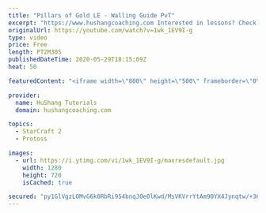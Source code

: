 ```yaml
---
title: "Pillars of Gold LE - Walling Guide PvT"
excerpt: "https://www.hushangcoaching.com Interested in lessons? Check out the website for more information ------------------------------------------------------------------------------------------------------- Want to support HuShang Tutorials directly? Patreon is a website where you can contribute a monthly"
originalUrl: https://youtube.com/watch?v=1wk_1EV9I-g
type: video
price: Free
length: PT2M30S
publishedDateTime: 2020-05-29T18:15:09Z
heat: 50

featuredContent: "<iframe width=\"800\" height=\"500\" frameborder=\"0\" src=\"https://www.youtube.com/embed/1wk_1EV9I-g\" allow=\"accelerometer; autoplay; encrypted-media; gyroscope; picture-in-picture\" allowfullscreen></iframe>"

provider:
  name: HuShang Tutorials
  domain: hushangcoaching.com

topics:
  - StarCraft 2
  - Protoss

images:
  - url: https://i.ytimg.com/vi/1wk_1EV9I-g/maxresdefault.jpg
    width: 1280
    height: 720
    isCached: true

secured: "py1GlVgzLOMvG6k0RbRi954bnqJ0e0lKwd/MsVKVrrYtAm90YX4Jynqtw/+367G4m25NAh27RXgNdX0TepLnsvwSYuB/weRiQgsx4aTubGZ7wn8zqr3cnav8R7VZySf1ScbDlr+YriwkVtwv0ZR2RsB+SZgiM0uNdW0ajDPK/i0SHMd6RYv4z2wcS2rw7+jpFqr5jn8sffORFx96SixP43ktpISEBF/+XUR8sz/LRblU0x/7BO5N0N3D+zyt3S1H6x0CQZGDspow4csIkGeXAM9x+oMATy68bfA3fLhpCIr0oMq28Yu40ixlvFJ3U6knS4BPNCJskFCYDX3zkzpxEqhwTssVEUKrxyotfTKsv4V7JRnAS7EGw+rnBf/obf/3E6CDUDKABG7X/B0Meg4HQqky/aocDqOYZtl0mLip6Ps=;sma4Ox3Bpx8CfPwPFYK89g=="
---
```


